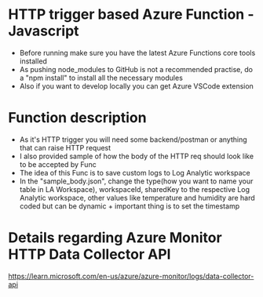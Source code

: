 # HTTP trigger based Azure Function - Javascript

- Before running make sure you have the latest Azure Functions core tools installed 
- As pushing node_modules to GitHub is not a recommended practise, do a "npm install" to install all the necessary modules
- Also if you want to develop locally you can get Azure VSCode extension

# Function description

- As it's HTTP trigger you will need some backend/postman or anything that can raise HTTP request
- I also provided sample of how the body of the HTTP req should look like to be accepted by Func
- The idea of this Func is to save custom logs to Log Analytic workspace
- In the "sample_body.json", change the type(how you want to name your table in LA Workspace), workspaceId, sharedKey to the respective Log Analytic workspace, other values like temperature and humidity are hard coded but can be dynamic + important thing is to set the timestamp

# Details regarding Azure Monitor HTTP Data Collector API
https://learn.microsoft.com/en-us/azure/azure-monitor/logs/data-collector-api
